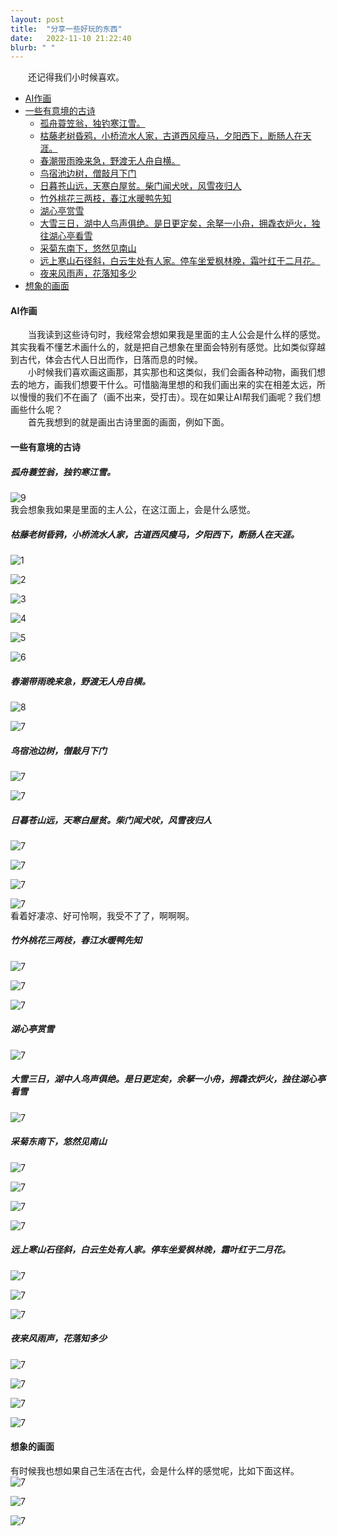 ```yaml
---
layout: post
title:  "分享一些好玩的东西"
date:   2022-11-10 21:22:40
blurb: " "
---
```


&emsp;&emsp;还记得我们小时候喜欢。


- [AI作画](#ai作画)
- [一些有意境的古诗](#一些有意境的古诗)
  - [孤舟蓑笠翁，独钓寒江雪。](#孤舟蓑笠翁独钓寒江雪)
  - [枯藤老树昏鸦，小桥流水人家，古道西风瘦马，夕阳西下，断肠人在天涯。](#枯藤老树昏鸦小桥流水人家古道西风瘦马夕阳西下断肠人在天涯)
  - [春潮带雨晚来急，野渡无人舟自横。](#春潮带雨晚来急野渡无人舟自横)
  - [鸟宿池边树，僧敲月下门](#鸟宿池边树僧敲月下门)
  - [日暮苍山远，天寒白屋贫。柴门闻犬吠，风雪夜归人](#日暮苍山远天寒白屋贫柴门闻犬吠风雪夜归人)
  - [竹外桃花三两枝，春江水暖鸭先知](#竹外桃花三两枝春江水暖鸭先知)
  - [湖心亭赏雪](#湖心亭赏雪)
  - [大雪三日，湖中人鸟声俱绝。是日更定矣，余拏一小舟，拥毳衣炉火，独往湖心亭看雪](#大雪三日湖中人鸟声俱绝是日更定矣余拏一小舟拥毳衣炉火独往湖心亭看雪)
  - [采菊东南下，悠然见南山](#采菊东南下悠然见南山)
  - [远上寒山石径斜，白云生处有人家。停车坐爱枫林晚，霜叶红于二月花。](#远上寒山石径斜白云生处有人家停车坐爱枫林晚霜叶红于二月花)
  - [夜来风雨声，花落知多少](#夜来风雨声花落知多少)
- [想象的画面](#想象的画面)

#### AI作画  

&emsp;&emsp;当我读到这些诗句时，我经常会想如果我是里面的主人公会是什么样的感觉。其实我看不懂艺术画什么的，就是把自己想象在里面会特别有感觉。比如类似穿越到古代，体会古代人日出而作，日落而息的时候。  
&emsp;&emsp;小时候我们喜欢画这画那，其实那也和这类似，我们会画各种动物，画我们想去的地方，画我们想要干什么。可惜脑海里想的和我们画出来的实在相差太远，所以慢慢的我们不在画了（画不出来，受打击）。现在如果让AI帮我们画呢？我们想画些什么呢？  
&emsp;&emsp;首先我想到的就是画出古诗里面的画面，例如下面。

#### 一些有意境的古诗  

##### 孤舟蓑笠翁，独钓寒江雪。  
![9](https://pic4.zhimg.com/v2-7a43949e0fac231e10e91a14b47b9d03_b.jpg)  
我会想象我如果是里面的主人公，在这江面上，会是什么感觉。  

##### 枯藤老树昏鸦，小桥流水人家，古道西风瘦马，夕阳西下，断肠人在天涯。  
![1](https://pic4.zhimg.com/v2-ded4a05f3462acc2c1170ae95fe14e27_b.jpg)  

![2](https://pic3.zhimg.com/v2-fa88957a0c9f9de189d43543d6b2c33e_b.jpg)  

![3](https://pic1.zhimg.com/v2-328522453dc83e59b6f06c28125281b8_b.jpg)  

![4](https://pic4.zhimg.com/v2-4fd1a0dfc24ecb075d2cce6c9c07fe03_b.jpg)  

![5](https://pic1.zhimg.com/v2-02314108ed1d9f4936406f1dd86c6c20_b.jpg)  

![6](https://pic3.zhimg.com/v2-711b0cf1946a9d50af047cdbcd34b462_b.jpg)  

##### 春潮带雨晚来急，野渡无人舟自横。  
![8](https://pic2.zhimg.com/v2-f023d5646112aff8dea52cbbb8c483e1_b.jpg)  

![7](https://pic4.zhimg.com/v2-3a5099ed502c5690f845738c8d5b656f_b.jpg)  

##### 鸟宿池边树，僧敲月下门  
![7](https://pic3.zhimg.com/v2-267e6fd4faf21bed2e98aec431b2762a_b.jpg)  

![7](https://pic2.zhimg.com/v2-e6f9bd61b3b4789294b1fdf79cfc971d_b.jpg)  

##### 日暮苍山远，天寒白屋贫。柴门闻犬吠，风雪夜归人  
![7](https://pic1.zhimg.com/v2-5ae9d70bcc20057292fe885bb6209350_b.jpg)  

![7](https://pic3.zhimg.com/v2-e72f1b90036a0777ca2684c26196d91e_b.jpg)  

![7](https://pic2.zhimg.com/v2-8759d22098f80596f2ab39516a101e45_b.jpg)  

![7](https://pic2.zhimg.com/v2-84bbca25674d801b8ded01252f7dfed1_b.jpg)  
看着好凄凉、好可怜啊，我受不了了，啊啊啊。  

##### 竹外桃花三两枝，春江水暖鸭先知  
![7](https://pic4.zhimg.com/v2-aad9a2c37cd15ec287428824fb91fdaf_b.jpg)  

![7](https://pic1.zhimg.com/v2-3a7039d50de508ed9310bd7612e03650_b.jpg)  

![7](https://pic4.zhimg.com/v2-c52947b6b58f91e610a84ffe3806fedf_b.jpg)  

##### 湖心亭赏雪  
![7](https://pic2.zhimg.com/v2-071b0ac99554083edcd40531acaaac6d_b.jpg)  

##### 大雪三日，湖中人鸟声俱绝。是日更定矣，余拏一小舟，拥毳衣炉火，独往湖心亭看雪  
![7](https://pic1.zhimg.com/v2-2cfc0e7730935c230bf78e151c1d2d7c_b.jpg)

##### 采菊东南下，悠然见南山  
![7](https://pic1.zhimg.com/v2-6d9dcf8e2e21944e75c6e04a6ff19a50_b.jpg)  

![7](https://pic1.zhimg.com/v2-c76614adf79d6a07882c241702607ff8_b.jpg)  

![7](https://pic3.zhimg.com/v2-7b25edf05636b2528dcd73c3aacc570e_b.jpg)  

![7](https://pic2.zhimg.com/v2-5319ea2224b2c03e3d61b58f85ed4bc1_b.jpg)  

##### 远上寒山石径斜，白云生处有人家。停车坐爱枫林晚，霜叶红于二月花。  
![7](https://pic2.zhimg.com/v2-67c88d3940c8785acc5dfe9da76551f5_b.jpg)  

![7](https://pic3.zhimg.com/v2-841c324071deb415fd85cd38f773403a_b.jpg)  

![7](https://pic1.zhimg.com/v2-ba427be38d3428c7985687b5a93ab710_b.jpg)

##### 夜来风雨声，花落知多少  
![7](https://pic2.zhimg.com/v2-d52cd8a0774669696aad78cee5d8e221_b.jpg)  

![7](https://pic3.zhimg.com/v2-a3cba07ceb6428a7517329b91654ec5a_b.jpg)  

![7](https://pic1.zhimg.com/v2-402505a214dc28b83152a79743cbb7a8_b.jpg)  

![7](https://pic2.zhimg.com/v2-9b3324a50cc3a7c6dd1d6ed4bc7f2105_b.jpg)  

#### 想象的画面  
有时候我也想如果自己生活在古代，会是什么样的感觉呢，比如下面这样。  
![7](https://pic3.zhimg.com/v2-0490dbc403200195e6426bebc36c025a_b.jpg)  

![7](https://pic3.zhimg.com/v2-047a3002cb64debd29007263bef3068e_b.jpg)  

![7](https://pic3.zhimg.com/v2-72207d5eafdf14c8a5271feb53488d7a_b.jpg)



